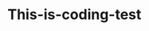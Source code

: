 # This-is-coding-test
     
  
    
 
   
    
        
           
                 
                
                 
   
                
           
            
         
      
    
